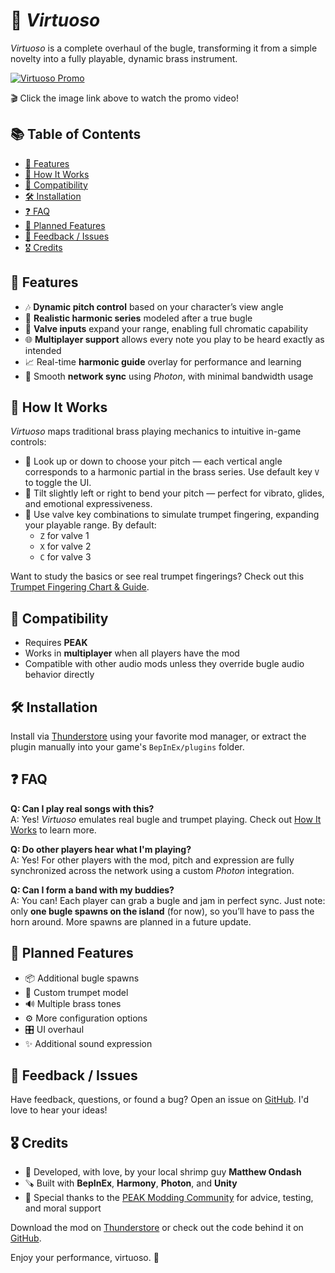 # 📯 *Virtuoso*

*Virtuoso* is a complete overhaul of the bugle, transforming it from a simple novelty into a fully playable, dynamic brass instrument.

[![Virtuoso Promo][video-thumbnail]][video-promo]

🎬 Click the image link above to watch the promo video!

## 📚 Table of Contents

- [🚀 Features](#-features)
- [🔧 How It Works](#-how-it-works)
- [🔗 Compatibility](#-compatibility)
- [🛠️ Installation](#-installation)
- [❓ FAQ](#-faq)
- [📌 Planned Features](#-planned-features)
- [💬 Feedback / Issues](#-feedback--issues)
- [🎖️ Credits](#-credits)

## 🚀 Features

- 🎶 **Dynamic pitch control** based on your character’s view angle
- 🔢 **Realistic harmonic series** modeled after a true bugle
- 🎺 **Valve inputs** expand your range, enabling full chromatic capability
- 🌐 **Multiplayer support** allows every note you play to be heard exactly as intended
- 📈 Real-time **harmonic guide** overlay for performance and learning
- 📡 Smooth **network sync** using *Photon*, with minimal bandwidth usage

## 🔧 How It Works

*Virtuoso* maps traditional brass playing mechanics to intuitive in-game controls:

- 🎯 Look up or down to choose your pitch — each vertical angle corresponds to a harmonic partial in the brass series. Use default key `V` to toggle the UI.
- 🎼 Tilt slightly left or right to bend your pitch — perfect for vibrato, glides, and emotional expressiveness.
- 🎺 Use valve key combinations to simulate trumpet fingering, expanding your playable range. By default:
  - `Z` for valve 1
  - `X` for valve 2
  - `C` for valve 3

Want to study the basics or see real trumpet fingerings? Check out this [Trumpet Fingering Chart & Guide][trumpet-chart].

## 🔗 Compatibility

- Requires **PEAK**
- Works in **multiplayer** when all players have the mod
- Compatible with other audio mods unless they override bugle audio behavior directly

## 🛠️ Installation

Install via [Thunderstore][thunderstore] using your favorite mod manager, or extract the plugin manually into your game's `BepInEx/plugins` folder.

## ❓ FAQ

**Q: Can I play real songs with this?**  
A: Yes! *Virtuoso* emulates real bugle and trumpet playing. Check out [How It Works](#-how-it-works) to learn more.

**Q: Do other players hear what I'm playing?**  
A: Yes! For other players with the mod, pitch and expression are fully synchronized across the network using a custom *Photon* integration.

**Q: Can I form a band with my buddies?**  
A: You can! Each player can grab a bugle and jam in perfect sync. Just note: only **one bugle spawns on the island** (for now), so you’ll have to pass the horn around. More spawns are planned in a future update.

## 📌 Planned Features

- 📦 Additional bugle spawns
- 🎨 Custom trumpet model
- 🔊 Multiple brass tones
- ⚙️ More configuration options
- 🎛️ UI overhaul
- ✨ Additional sound expression

## 💬 Feedback / Issues

Have feedback, questions, or found a bug? Open an issue on [GitHub][github]. I'd love to hear your ideas!

## 🎖️ Credits

- 🦐 Developed, with love, by your local shrimp guy **Matthew Ondash**
- 🪚 Built with **BepInEx**, **Harmony**, **Photon**, and **Unity**
- 💖 Special thanks to the [PEAK Modding Community][discord] for advice, testing, and moral support

Download the mod on [Thunderstore][thunderstore] or check out the code behind it on [GitHub][github].

Enjoy your performance, virtuoso. 📯

[discord]: https://discord.gg/SAw86z24rB
[github]: https://github.com/mondash/Virtuoso
[thunderstore]: https://thunderstore.io/c/peak/
[trumpet-chart]: https://musicalinstrumentguide.com/trumpet-fingering-chart/
[video-thumbnail]: https://img.youtube.com/vi/wFdlC60iaPE/0.jpg
[video-promo]: https://www.youtube.com/watch?v=wFdlC60iaPE
